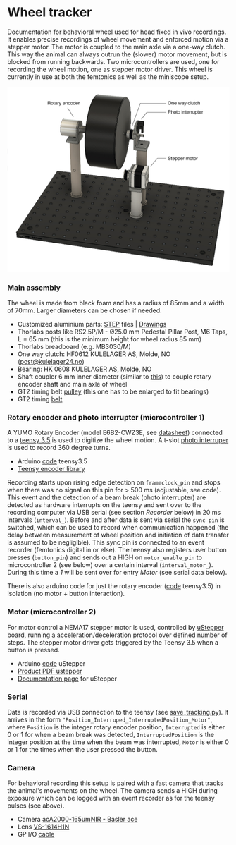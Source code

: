 # Wheel tracker

Documentation for behavioral wheel used for head fixed in vivo recordings. It enables precise recordings of wheel movement and enforced motion via a stepper motor. The motor is coupled to the main axle via a one-way clutch. This way the animal can always outrun the (slower) motor movement, but is blocked from running backwards. Two microcontrollers are used, one for recording the wheel motion, one as stepper motor driver. This wheel is currently in use at both the femtonics as well as the miniscope setup. 

![alt text][logo]

### Main assembly
The wheel is made from black foam and has a radius of 85mm and a width of 70mm. Larger diameters can be chosen if needed. 
- Customized aluminium parts: [STEP][step files] files | [Drawings][drawings]
- Thorlabs posts like RS2.5P/M - Ø25.0 mm Pedestal Pillar Post, M6 Taps, L = 65 mm (this is the minimum height for wheel radius 85 mm)
- Thorlabs breadboard (e.g. MB3030/M)
- One way clutch: HF0612 KULELAGER AS, Molde, NO (post@kulelager24.no)
- Bearing: HK 0608 KULELAGER AS, Molde, NO 
- Shaft coupler 6 mm inner diameter (similar to [this][shaft coupler]) to couple rotary encoder shaft and main axle of wheel
- GT2 timing belt [pulley][pulley] (this one has to be enlarged to fit bearings)
- GT2 timing [belt][belt]

### Rotary encoder and photo interrupter (microcontroller 1)
A YUMO Rotary Encoder (model E6B2-CWZ3E, see [datasheet](mouser_datasheet_YUMO.pdf)) connected to a [teensy 3.5][Teensy homepage] is used to digitize the wheel motion. A t-slot [photo interruper][t-slot] is used to record 360 degree turns. 
- Arduino [code][teensy code] teensy3.5
- [Teensy encoder library][encoder library]

Recording starts upon rising edge detection on `frameclock_pin` and stops when there was no signal on this pin for > 500 ms (adjustable, see code). This event and the detection of a beam break (photo interrupter) are detected as hardware interrupts on the teensy and sent over to the recording computer via USB serial (see section *Recorder* below) in 20 ms intervals (`interval_`). Before and after data is sent via serial the `sync pin` is switched, which can be used to record when communication happened (the delay between measurement of wheel position and initiation of data transfer is assumed to be negligible). This sync pin is connected to an event recorder (femtonics digital in or else). 
The teensy also registers user button presses (`button_pin`) and sends out a HIGH on `motor_enable_pin` to microcontroller 2 (see below) over a certain interval (`interval_motor_`). During this time a *1* will be sent over for entry *Motor* (see serial data below).

There is also arduino code for just the rotary encoder ([code][only rotary code] teensy3.5) in isolation (no motor + button interaction). 

### Motor (microcontroller 2)
For motor control a NEMA17 stepper motor is used, controlled by [uStepper][ustepper homepage] board, running a acceleration/deceleration protocol over defined number of steps. The stepper motor driver gets triggered by the Teensy 3.5 when a button is pressed. 
- Arduino [code][ustepper code] uStepper
- [Product PDF ustepper][pdf uStepper]
- [Documentation page][documentation ustepper] for uStepper

### Serial
Data is recorded via USB connection to the teensy (see [save_tracking.py][python code wheel]). It arrives in the form `"Position_Interruped_InterruptedPosition_Motor"`, where `Position` is the integer rotary encoder position, `Interrupted` is either 0 or 1 for when a beam break was detected, `InterruptedPosition` is the integer position at the time when the beam was interrupted, `Motor` is either 0 or 1 for the times when the user pressed the button.

### Camera
For behavioral recording this setup is paired with a fast camera that tracks the animal's movements on the wheel. The camera sends a HIGH during exposure which can be logged with an event recorder as for the teensy pulses (see above).
 - Camera [acA2000-165umNIR - Basler ace][basler camera]
 - Lens [VS-1614H1N][lens]
 - GP I/O [cable][cable basler]
 
 
[logo]: wheel_cad.jpg
[shaft coupler]: https://www.geartech.no/produkter/transmission/akselkoblinger/fast-kobling/
[pulley]: https://www.adafruit.com/product/1254
[belt]: https://www.adafruit.com/product/1184

[step files]: /step_files_wheel
[drawings]: drawings_wheel.pdf

[ustepper homepage]: http://www.ustepper.com/index/
[Teensy homepage]: https://www.pjrc.com/store/teensy35.html
[t-slot]: https://www.adafruit.com/product/3985

[encoder library]: https://www.pjrc.com/teensy/td_libs_Encoder.html
[only rotary code]: /only_rotary_teensy/only_rotary_teensy.ino


[teensy code]: /motor_control_teensy/motor_control_teensy.ino


[ustepper code]: /ustepper_control_code/ustepper_control_code.ino
[documentation ustepper]: http://ustepper.com/docs/html/index.html
[pdf ustepper]: /ustepper_control_code/product_sheet_revB.pdf

[python code wheel]: save_tracking.py

[basler camera]: https://www.baslerweb.com/en/products/cameras/area-scan-cameras/ace/aca2000-165umnir/
[lens]: https://vst.co.jp/en/vs-h1-series/
[cable basler]: https://www.baslerweb.com/de/produkte/vision-komponenten/kabel/gp-i-o-cable-6p-open-10-m/